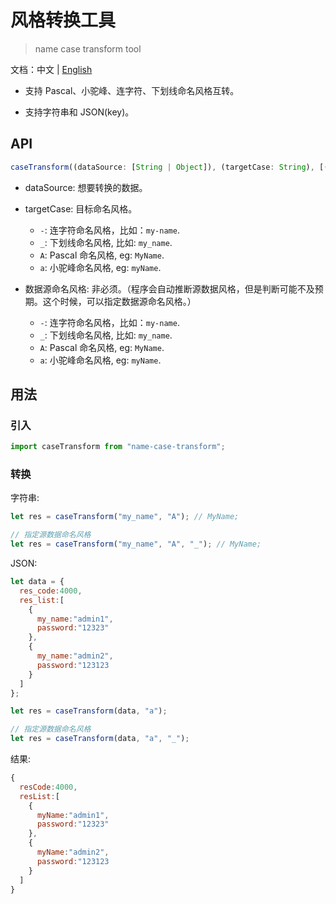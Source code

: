 # 风格转换工具

> name case transform tool

文档：中文 | [English](./README-en.md)

- 支持 Pascal、小驼峰、连字符、下划线命名风格互转。

- 支持字符串和 JSON(key)。

## API

```js
caseTransform((dataSource: [String | Object]), (targetCase: String), [(sourceCase: String)]);
```

- dataSource: 想要转换的数据。
- targetCase: 目标命名风格。

  - `-`: 连字符命名风格，比如：`my-name`.
  - `_`: 下划线命名风格, 比如: `my_name`.
  - `A`: Pascal 命名风格, eg: `MyName`.
  - `a`: 小驼峰命名风格, eg: `myName`.

- 数据源命名风格: 非必须。（程序会自动推断源数据风格，但是判断可能不及预期。这个时候，可以指定数据源命名风格。）
  - `-`: 连字符命名风格，比如：`my-name`.
  - `_`: 下划线命名风格, 比如: `my_name`.
  - `A`: Pascal 命名风格, eg: `MyName`.
  - `a`: 小驼峰命名风格, eg: `myName`.

## 用法

### 引入

```js
import caseTransform from "name-case-transform";
```

### 转换

字符串:

```js
let res = caseTransform("my_name", "A"); // MyName;

// 指定源数据命名风格
let res = caseTransform("my_name", "A", "_"); // MyName;
```

JSON:

```js
let data = {
  res_code:4000,
  res_list:[
    {
      my_name:"admin1",
      password:"12323"
    },
    {
      my_name:"admin2",
      password:"123123
    }
  ]
};

let res = caseTransform(data, "a");

// 指定源数据命名风格
let res = caseTransform(data, "a", "_");

```

结果:

```js
{
  resCode:4000,
  resList:[
    {
      myName:"admin1",
      password:"12323"
    },
    {
      myName:"admin2",
      password:"123123
    }
  ]
}
```
